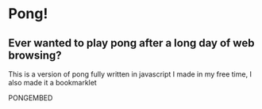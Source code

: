 # Pong!

## Ever wanted to play pong after a long day of web browsing? 

This is a version  of pong fully written in javascript I made in my free time, I also made it a bookmarklet

PONGEMBED